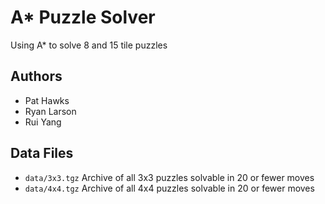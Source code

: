 # A* Puzzle Solver
Using A* to solve 8 and 15 tile puzzles

## Authors
  * Pat Hawks
  * Ryan Larson
  * Rui Yang

## Data Files
  * `data/3x3.tgz` Archive of all 3x3 puzzles solvable in 20 or fewer moves
  * `data/4x4.tgz` Archive of all 4x4 puzzles solvable in 20 or fewer moves
